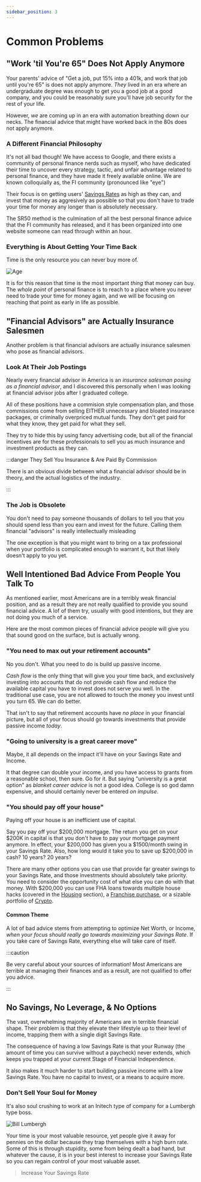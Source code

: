 ```yaml
---
sidebar_position: 3
---
```


# Common Problems

## "Work 'til You're 65" Does Not Apply Anymore

Your parents' advice of "Get a job, put 15% into a 401k, and work that job until you're 65" is does not apply anymore. *They* lived in an era where an undergraduate degree was enough to get you a good job at a good company, and you could be reasonably sure you'll have job security for the rest of your life.

However, *we* are coming up in an era with automation breathing down our necks. The financial advice that might have worked back in the 80s does not apply anymore.

### A Different Financial Philosophy

It's not all bad though! We have access to Google, and there exists a community of personal finance nerds such as myself, who have dedicated their time to uncover every strategy, tactic, and unfair advantage related to personal finance, and they have made it freely available online. We are known colloquially as, the FI community (pronounced like "eye")

Their focus is on getting users' [Savings Rates](/kpis/savings-rate.md) as high as they can, and invest that money as aggresively as possible so that you don't have to trade your time for money any longer than is absolutely necessary.

The SR50 method is the culmination of all the best personal finance advice that the FI community has released, and it has been organized into one website someone can read through within an hour.

### Everything is About Getting Your Time Back 

Time is the only resource you can never buy more of. 

![Age](/img/age-meme.svg)

It is for this reason that time is the most important *thing* that money can buy. The *whole point* of personal finance is to reach to a place where you never need to trade your time for money again, and we will be focusing on reaching that point as early in life as possible.

## "Financial Advisors" are Actually Insurance Salesmen

Another problem is that financial advisors are actually insurance salesmen who pose as financial advisors. 

### Look At Their Job Postings

Nearly every financial advisor in America is an *insurance salesman posing as a financial advisor*, and I discovered this personally when I was looking at financial advisor jobs after I graduated college. 

All of these positions have a commision style compensation plan, and those commissions come from selling EITHER unnecessary and bloated insurance packages, or criminally overpriced mutual funds. They don't get paid for what they know, they get paid for what they sell.

They try to hide this by using fancy advertising code, but all of the financial incentives are for these professionals to sell you as much insurance and investment products as they can.

:::danger They Sell You Insurance & Are Paid By Commission

There is an obvious divide between what a financial advisor should be in theory, and the actual logistics of the industry.

:::

### The Job is Obsolete

You don't need to pay someone thousands of dollars to tell you that you should spend less than you earn and invest for the future. Calling them financial "advisors" is really intellectually misleading

The one exception is that you might want to bring on a tax professional when your portfolio is complicated enough to warrant it, but that likely doesn't apply to you yet. 

## Well Intentioned Bad Advice From People You Talk To

As mentioned earlier, most Americans are in a terribly weak financial position, and as a result they are not really qualified to provide you sound financial advice. A lof of them try, usually with good intentions, but they are not doing you much of a service.

Here are the most common pieces of financial advice people will give you that sound good on the surface, but is actually wrong.

### "You need to max out your retirement accounts" 

No you don't. What you need to do is build up passive income. 

*Cash flow* is the only thing that will give you your time back, and exclusively investing into accounts that do not provide cash flow and reduce the available capital you have to invest does not serve you well. In the traditional use case, you are not allowed to touch the money you invest until you turn 65. We can do better.

That isn't to say that retirement accounts have *no place* in your financial picture, but all of your focus should go towards investments that provide passive income *today*.

### "Going to university is a great career move"

Maybe, it all depends on the impact it'll have on your Savings Rate and Income.

It that degree can double your income, and you have access to grants from a reasonable school, then sure. Go for it. But saying "university is a great option" as *blanket career advice* is not a good idea. College is so god damn expensive, and should certainly never be entered *on impulse*.

### "You should pay off your house"

Paying off your house is an inefficient use of capital. 

Say you pay off your $200,000 mortgage. The return you get on your $200K in capital is that you don't have to pay your mortgage payment anymore. In effect, your $200,000 has given you a $1500/month swing in your Savings Rate. Also, how long would it take you to save up $200,000 in cash? 10 years? 20 years? 

There are many other options you can use that provide far greater swings to your Savings Rate, and those investments should absolutely take priority. You need to consider the opportunity cost of what else you can do with that money. With $200,000 you can use FHA loans towards multiple house hacks (covered in the [Housing](/spending/housing.md) section), a [Franchise purchase](/investing/franchises.md), or a sizable portfolio of [Crypto](/investing/crypto.md).

#### Common Theme

A lot of bad advice stems from attempting to optimize Net Worth, or Income, *when your focus should really go towards maximizing your Savings Rate*. If you take care of Savings Rate, everything else will take care of itself.

:::caution 

Be very careful about your sources of information! Most Americans are terrible at managing their finances and as a result, are not qualified to offer you advice.

:::

## No Savings, No Leverage, & No Options

The vast, overwhelming majority of Americans are in terrible financial shape. Their problem is that they elevate their lifestyle up to their level of income, trapping them with a single digit Savings Rate.

The consequence of having a low Savings Rate is that your Runway (the amount of time you can survive without a paycheck) never extends, which keeps you trapped at your current Stage of Financial Independence. 

It also makes it much harder to start building passive income with a low Savings Rate. You have no capital to invest, or a means to acquire more.

### Don't Sell Your Soul for Money

It's also soul crushing to work at an Initech type of company for a Lumbergh type boss.

![Bill Lumbergh](/img/bill-lumbergh-meme-dark.svg)

Your time is your most valuable resource, yet people give it away for pennies on the dollar because they trap themselves with a high burn rate. Some of this is through stupidity, some from being dealt a bad hand, but whatever the cause, it is in your best interest to increase your Savings Rate so you can regain control of your most valuable asset.

>Increase Your Savings Rate